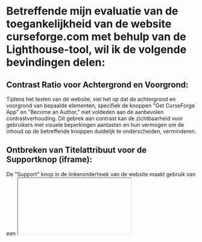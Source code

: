 # Betreffende mijn evaluatie van de toegankelijkheid van de website curseforge.com met behulp van de Lighthouse-tool, wil ik de volgende bevindingen delen:

## Contrast Ratio voor Achtergrond en Voorgrond:
Tijdens het testen van de website, viel het op dat de achtergrond en voorgrond van bepaalde elementen, specifiek de knoppen "Get CurseForge App" en "Become an Author," niet voldeden aan de aanbevolen contrastverhouding. Dit gebrek aan contrast kan de zichtbaarheid voor gebruikers met visuele beperkingen aantasten en hun vermogen om de inhoud op de betreffende knoppen duidelijk te onderscheiden, verminderen.

## Ontbreken van Titelattribuut voor de Supportknop (iframe):
De "Support" knop in de linkeronderhoek van de website maakt gebruik van een <iframe>-element. Het viel op dat dit <iframe>-element geen duidelijke en beschrijvende titel heeft. Dit gebrek aan een titelattribuut kan de bruikbaarheid voor gebruikers met screenreaders verminderen, omdat het hen niet voorziet van voldoende context om te begrijpen wat de functie van dit element is.

## Ontoereikende Benaming van Directe Links:
Binnen de website werden directe links waargenomen die geen duidelijke of onderscheidende namen hadden. Dit gebrek aan expliciete benaming kan problematisch zijn voor gebruikers met gehoorbeperkingen, aangezien het hen niet in staat stelt om de links op basis van hun auditieve inhoud gemakkelijk te identificeren. Een meer beschrijvende benaming van deze links zou de toegankelijkheid van de website verbeteren.
